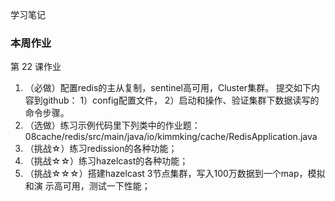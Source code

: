 学习笔记

### 本周作业

第 22 课作业
1. （必做）配置redis的主从复制，sentinel高可用，Cluster集群。
   提交如下内容到github：
   1）config配置文件，
   2）启动和操作、验证集群下数据读写的命令步骤。
2. （选做）练习示例代码里下列类中的作业题：
   08cache/redis/src/main/java/io/kimmking/cache/RedisApplication.java
3. （挑战☆）练习redission的各种功能；
4. （挑战☆☆）练习hazelcast的各种功能；
5. （挑战☆☆☆）搭建hazelcast 3节点集群，写入100万数据到一个map，模拟和演
   示高可用，测试一下性能；